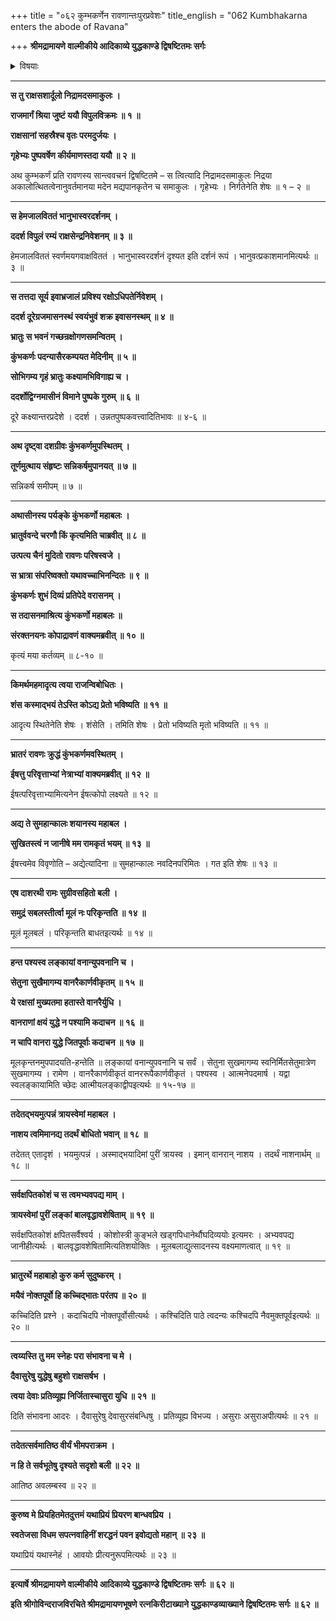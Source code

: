 +++
title = "०६२ कुम्भकर्णेन रावणान्तःपुरप्रवेशः"
title_english = "062 Kumbhakarna enters the abode of Ravana"

+++
**श्रीमद्रामायणे वाल्मीकीये आदिकाव्ये युद्धकाण्डे द्विषष्टितमः सर्गः**


<details><summary>विषयाः</summary>

कुंभकर्णेन रावणगृहमेत्यतच्चरणप्रणामपूर्वकं सपरिष्वङ्गतद्दत्तवरासने समुपवेशनम् ॥ १ ॥ रावणेनतंप्रति प्रकृतनिस्त्रिलवृत्तान्तनिवेदनपूर्वकं रामादिविजयेननिजरक्षणप्रार्थना ॥ २ ॥

</details>


****

**स तु राक्षसशार्दूलो निद्रामदसमाकुलः ।**

**राजमार्गं श्रिया जुष्टं ययौ विपुलविक्रमः ॥ १ ॥**

**राक्षसानां सहस्रैश्च वृतः परमदुर्जयः ।**

**गृहेभ्यः पुष्पवर्षेण कीर्यमाणस्तदा ययौ ॥ २ ॥**

अथ कुम्भकर्णं प्रति रावणस्य सान्त्ववचनं द्विषष्टितमे – स त्वित्यादि निद्रामदसमाकुलः निद्रया अकालोत्थितत्वेनानुवर्तमानया मदेन मद्यपानकृतेन च समाकुलः । गृहेभ्यः । निर्गतेनेति शेषः ॥ १ – २ ॥

****

**स हेमजालविततं भानुभास्वरदर्शनम् ।**

**ददर्श विपुलं रम्यं राक्षसेन्द्रनिवेशनम् ॥ ३ ॥**

हेमजालविततं स्वर्णमयगवाक्षविततं । भानुभास्वरदर्शनं दृश्यत इति दर्शनं रूपं । भानुवत्प्रकाशमानमित्यर्थः ॥ ३ ॥

****

**स तत्तदा सूर्य इवाभ्रजालं प्रविश्य रक्षोऽधिपतेर्निवेशम् ।**

**ददर्श दूरेग्रजमासनस्थं स्वयंभुवं शक्र इवासनस्थम् ॥ ४ ॥**

**भ्रातुः स भवनं गच्छन्रक्षोगणसमन्वितम् ।**

**कुंभकर्णः पदन्यासैरकम्पयत मेदिनीम् ॥ ५ ॥**

**सोभिगम्य गृहं भ्रातुः कक्ष्यामभिविगाह्य च ।**

**ददर्शोद्विग्नमासीनं विमाने पुष्पके गुरुम् ॥ ६ ॥**

दूरे कक्ष्यान्तरप्रदेशे । ददर्श । उन्नतपुष्पकवत्त्वादितिभावः ॥ ४-६ ॥

****

**अथ दृष्ट्वा दशग्रीवः कुंभकर्णमुपस्थितम् ।**

**तूर्णमुत्थाय संहृष्टः सन्निकर्षमुपानयत् ॥ ७ ॥**

सन्निकर्ष समीपम् ॥ ७ ॥

****

**अथासीनस्य पर्यङ्के कुंभकर्णो महाबलः ।**

**भ्रातुर्ववन्दे चरणौ किं कृत्यमिति चाब्रवीत् ॥ ८ ॥**

**उत्पत्य चैनं मुदितो रावणः परिषस्वजे ।**

**स भ्रात्रा संपरिष्वक्तो यथावच्चाभिनन्दितः ॥ ९ ॥**

**कुंभकर्णः शुभं दिव्यं प्रतिपेदे वरासनम् ।**

**स तदासनमाश्रित्य कुंभकर्णो महाबलः ॥**

**संरक्तनयनः कोपाद्रावणं वाक्यमब्रवीत् ॥ १० ॥**

कृत्यं मया कर्तव्यम् ॥ ८-१० ॥

****

**किमर्थमहमादृत्य त्वया राजन्विबोधितः ।**

**शंस कस्माद्भयं तेऽस्ति कोऽद्य प्रेतो भविष्यति ॥ ११ ॥**

आदृत्य स्थितेनेति शेषः । शंसेति । तमिति शेषः । प्रेतो भविष्यति मृतो भविष्यति ॥ ११ ॥

****

**भ्रातरं रावणः क्रुद्धं कुंभकर्णमवस्थितम् ।**

**ईषत्तु परिवृत्ताभ्यां नेत्राभ्यां वाक्यमब्रवीत् ॥ १२ ॥**

ईषत्परिवृत्ताभ्यामित्यनेन ईषत्कोपो लक्ष्यते ॥ १२ ॥

****

**अद्य ते सुमहान्कालः शयानस्य महाबल ।**

**सुखितस्त्वं न जानीषे मम रामकृतं भयम् ॥ १३ ॥**

ईषत्त्वमेव विवृणोति – अद्येत्यादिना ॥ सुमहान्कालः नवदिनपरिमितः । गत इति शेषः ॥ १३ ॥

****

**एष दाशरथी रामः सुग्रीवसहितो बली ।**

**समुद्रं सबलस्तीर्त्वा मूलं नः परिकृन्तति ॥ १४ ॥**

मूलं मूलबलं । परिकृन्तति बाधतइत्यर्थः ॥ १४ ॥

****

**हन्त पश्यस्व लङ्कायां वनान्युपवनानि च ।**

**सेतुना सुखैमागम्य वानरैकार्णवीकृतम् ॥ १५ ॥**

**ये रक्षसां मुख्यतमा हतास्ते वानरैर्युधि ।**

**वानराणां क्षयं युद्धे न पश्यामि कदाचन ॥ १६ ॥**

**न चापि वानरा युद्धे जितपूर्वाः कदाचन ॥ १७ ॥**

मूलकृन्तनमुपपादयति-हन्तेति ॥ लङ्कायां वनान्युपवनानि च सर्वं । सेतुना सुखमागम्य स्वनिर्मितसेतुमात्रेण सुखमागम्य । रामेण । वानरैकार्णवीकृतं वानररूपैकार्णवीकृतं । पश्यस्व । आत्मनेपदमार्ष । यद्वा स्वलङ्कायामिति च्छेदः आत्मीयलङ्काद्वीपइत्यर्थः ॥ १५-१७ ॥

****

**तदेतद्भयमुत्पन्नं त्रायस्वेमां महाबल ।**

**नाशय त्वमिमानद्य तदर्थं बोधितो भवान् ॥ १८ ॥**

तदेतत् एतादृशं । भयमुत्पन्नं । अस्माद्भयादिमां पुरीं त्रायस्व । इमान् वानरान् नाशय । तदर्थं नाशनार्थम् ॥ १८ ॥

****

**सर्वक्षपितकोशं च स त्वमभ्यवपद्य माम् ।**

**त्रायस्वेमां पुरीं लङ्कां बालवृद्धावशेषिताम् ॥ १९ ॥**

सर्वक्षपितकोशं क्षपितसर्वैश्वर्य । कोशोस्त्री कुङ्भले खड्गपिधानेर्थौघदिव्ययोः इत्यमरः । अभ्यवपद्य जानीहीत्यर्थः । बालवृद्धावशेषितामित्यतिशयोक्तिः । मूलबलाद्युत्सादनस्य वक्ष्यमाणत्वात् ॥ १९ ॥

****

**भ्रातुरर्थे महाबाहो कुरु कर्म सुदुष्करम् ।**

**मयैवं नोक्तपूर्वो हि कच्चिद्भातः परंतप ॥ २० ॥**

कच्चिदिति प्रश्ने । कदाचिदपि नोक्तपूर्वोसीत्यर्थः । कश्चिदिति पाठे त्वदन्यः कश्चिदपि नैवमुक्तपूर्वइत्यर्थः ॥ २० ॥

****

**त्वय्यस्ति तु मम स्नेहः परा संभावना च मे ।**

**दैवासुरेषु युद्धेषु बहुशो राक्षसर्षभ ।**

**त्वया देवाः प्रतिव्यूह्य निर्जितास्चासुरा युधि ॥ २१ ॥**

दिति संभावना आदरः । दैवासुरेषु देवासुरसंबन्धिषु । प्रतिव्यूह्य विभज्य । असुराः असुराअपीत्यर्थः ॥ २१ ॥

****

**तदेतत्सर्वमातिष्ठ वीर्यं भीमपराक्रम ।**

**न हि ते सर्वभूतेषु दृश्यते सदृशो बली ॥ २२ ॥**

आतिष्ठ अवलम्बस्व ॥ २२ ॥

****

**कुरुष्व मे प्रियहितमेतदुत्तमं यथाप्रियं प्रियरण बान्धवप्रिय ।**

**स्वतेजसा विधम सपत्नवाहिनीं शरद्धनं पवन इवोद्यतो महान् ॥ २३ ॥**

यथाप्रियं यथास्नेहं । आवयोः प्रीत्यनुरूपमित्यर्थः ॥ २३ ॥

****

**इत्यार्षे श्रीमद्रामायणे वाल्मीकीये आदिकाव्ये युद्धकाण्डे द्विषष्टितमः सर्गः ॥ ६२ ॥**

**इति श्रीगोविन्दराजविरचिते श्रीमद्रामायणभूषणे रत्नकिरीटाख्याने युद्धकाण्डव्याख्याने द्विषष्टितमः सर्गः ॥ ६२ ॥**
